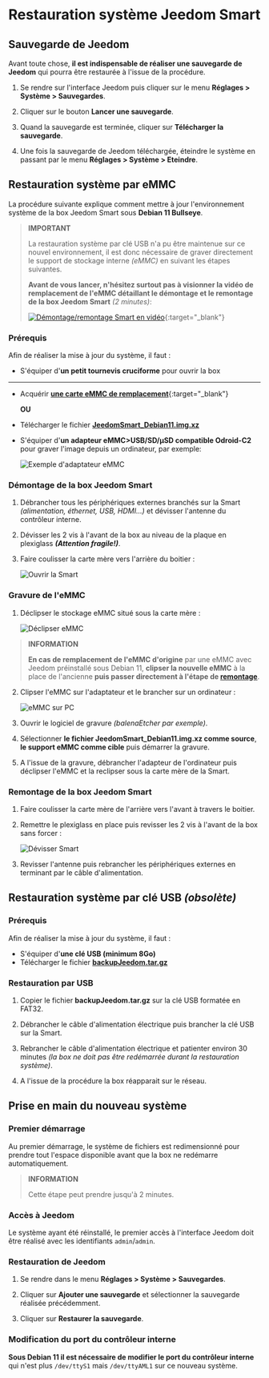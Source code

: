 # Restauration système Jeedom Smart

## Sauvegarde de Jeedom

Avant toute chose, **il est indispensable de réaliser une sauvegarde de Jeedom** qui pourra être restaurée à l'issue de la procédure.

1. Se rendre sur l'interface Jeedom puis cliquer sur le menu **Réglages > Système > Sauvegardes**.

2. Cliquer sur le bouton **Lancer une sauvegarde**.

3. Quand la sauvegarde est terminée, cliquer sur **Télécharger la sauvegarde**.

4. Une fois la sauvegarde de Jeedom téléchargée, éteindre le système en passant par le menu **Réglages > Système > Eteindre**.

## Restauration système par eMMC

La procédure suivante explique comment mettre à jour l'environnement système de la box Jeedom Smart sous **Debian 11 Bullseye**.

> **IMPORTANT**
>
> La restauration système par clé USB n'a pu être maintenue sur ce nouvel environnement, il est donc nécessaire de graver directement le support de stockage interne *(eMMC)* en suivant les étapes suivantes.
>
> **Avant de vous lancer, n'hésitez surtout pas à visionner la vidéo de remplacement de l'eMMC détaillant le démontage et le remontage de la box Jeedom Smart** *(2 minutes)*:
>
>[![Démontage/remontage Smart en vidéo](https://img.youtube.com/vi/lUhtP687s2E/hqdefault.jpg)](https://youtu.be/lUhtP687s2E){:target="_blank"}

### Prérequis

Afin de réaliser la mise à jour du système, il faut :

- S'équiper d'**un petit tournevis cruciforme** pour ouvrir la box

---

- Acquérir [**une carte eMMC de remplacement**](https://www.domadoo.fr/fr/controleurs-adaptateurs/5539-jeedom-carte-memoire-emmc-16go-de-remplacement-pour-jeedom-smart.html){:target="_blank"}

	**OU**

- Télécharger le fichier [**JeedomSmart_Debian11.img.xz**](https://images.jeedom.com/smart/JeedomSmart_Debian11.img.xz)
- S'équiper d'**un adapteur eMMC>USB/SD/µSD compatible Odroid-C2** pour graver l'image depuis un ordinateur, par exemple:

	![Exemple d'adaptateur eMMC](images/emmc_adapter.jpg)

### Démontage de la box Jeedom Smart

1. Débrancher tous les périphériques externes branchés sur la Smart *(alimentation, éthernet, USB, HDMI...)* et dévisser l'antenne du contrôleur interne.

2. Dévisser les 2 vis à l'avant de la box au niveau de la plaque en plexiglass ***(Attention fragile!)***.

3. Faire coulisser la carte mère vers l'arrière du boitier :

	 ![Ouvrir la Smart](images/smart_open.jpg)

### Gravure de l'eMMC

1. Déclipser le stockage eMMC situé sous la carte mère :

	 ![Déclipser eMMC](images/smart_emmc.jpg)

> **INFORMATION**
>
> **En cas de remplacement de l'eMMC d'origine** par une eMMC avec Jeedom préinstallé sous Debian 11, **clipser la nouvelle eMMC** à la place de l'ancienne **puis passer directement à l'étape de [remontage](#Remontage%20de%20la%20box%20Jeedom%20Smart)**.

2. Clipser l'eMMC sur l'adaptateur et le brancher sur un ordinateur :

	 ![eMMC sur PC](images/emmc_to_pc.jpg)

3. Ouvrir le logiciel de gravure *(balenaEtcher par exemple)*.

4. Sélectionner **le fichier JeedomSmart_Debian11.img.xz comme source**, **le support eMMC comme cible** puis démarrer la gravure.

5. A l'issue de la gravure, débrancher l'adapteur de l'ordinateur puis déclipser l'eMMC et la reclipser sous la carte mère de la Smart.

### Remontage de la box Jeedom Smart

1. Faire coulisser la carte mère de l'arrière vers l'avant à travers le boitier.

2. Remettre le plexiglass en place puis revisser les 2 vis à l'avant de la box sans forcer :

	 ![Dévisser Smart](images/smart_unscrew.jpg)

3. Revisser l'antenne puis rebrancher les périphériques externes en terminant par le câble d'alimentation.

## Restauration système par clé USB *(obsolète)*

### Prérequis

Afin de réaliser la mise à jour du système, il faut :

- S'équiper d'**une clé USB (minimum 8Go)**
- Télécharger le fichier [**backupJeedom.tar.gz**](https://images.jeedom.com/smart/backupJeedom.tar.gz)

### Restauration par USB

1. Copier le fichier **backupJeedom.tar.gz** sur la clé USB formatée en FAT32.

2. Débrancher le câble d'alimentation électrique puis brancher la clé USB sur la Smart.

3. Rebrancher le câble d'alimentation électrique et patienter environ 30 minutes *(la box ne doit pas être redémarrée durant la restauration système)*.

4. A l'issue de la procédure la box réapparait sur le réseau.

## Prise en main du nouveau système

### Premier démarrage

Au premier démarrage, le système de fichiers est redimensionné pour prendre tout l'espace disponible avant que la box ne redémarre automatiquement.

> **INFORMATION**
>
> Cette étape peut prendre jusqu'à 2 minutes.

### Accès à Jeedom

Le système ayant été réinstallé, le premier accès à l'interface Jeedom doit être réalisé avec les identifiants `admin`/`admin`.

### Restauration de Jeedom

1. Se rendre dans le menu **Réglages > Système > Sauvegardes**.

2. Cliquer sur **Ajouter une sauvegarde** et sélectionner la sauvegarde réalisée précédemment.

3. Cliquer sur **Restaurer la sauvegarde**.

### Modification du port du contrôleur interne

**Sous Debian 11 il est nécessaire de modifier le port du contrôleur interne** qui n'est plus `/dev/ttyS1` mais `/dev/ttyAML1` sur ce nouveau système.
